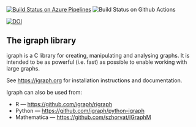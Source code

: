 [![Build Status on Azure Pipelines](https://dev.azure.com/igraph-team/igraph/_apis/build/status/igraph.igraph?branchName=develop)](https://dev.azure.com/igraph-team/igraph/_build/latest?definitionId=1&branchName=develop)
![Build Status on Github Actions](https://github.com/igraph/igraph/workflows/MINGW32%20/%20MINGW64%20(MSYS2)%20-%20cmake%20build/badge.svg?branch=develop)

[![DOI](https://zenodo.org/badge/8546198.svg)](https://zenodo.org/badge/latestdoi/8546198)

The igraph library
------------------

igraph is a C library for creating, manipulating and analysing graphs.
It is intended to be as powerful (i.e. fast) as possible to enable
working with large graphs.

See https://igraph.org for installation instructions
and documentation.

Igraph can also be used from:

 - R — https://github.com/igraph/rigraph
 - Python — https://github.com/igraph/python-igraph
 - Mathematica — https://github.com/szhorvat/IGraphM
